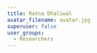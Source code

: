 ```yaml
---
title: Ratna Dhaliwal
avatar_filename: avatar.jpg
superuser: false
user_groups:
  - Researchers
---
```

